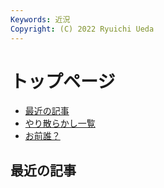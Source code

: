 ```yaml
---
Keywords: 近況
Copyright: (C) 2022 Ryuichi Ueda
---
```


# トップページ

* [最近の記事](#latest)
* [やり散らかし一覧](#activity)
* [お前誰？](/?page=news)

<div class="row">
    <!-- <div class="col-md-6"> -->
        <h2 id="latest">最近の記事</h2>
        <!--TOP10-->
    <!-- </div> -->
    <!--
    <div class="col-md-6">
        <h2 id="info">告知など</h2>
	<a class="twitter-timeline" href="https://twitter.com/ryuichiueda?ref_src=twsrc%5Etfw">Tweets by ryuichiueda</a> <script async src="https://platform.twitter.com/widgets.js" charset="utf-8"></script>
    </div>
    -->
</div>
